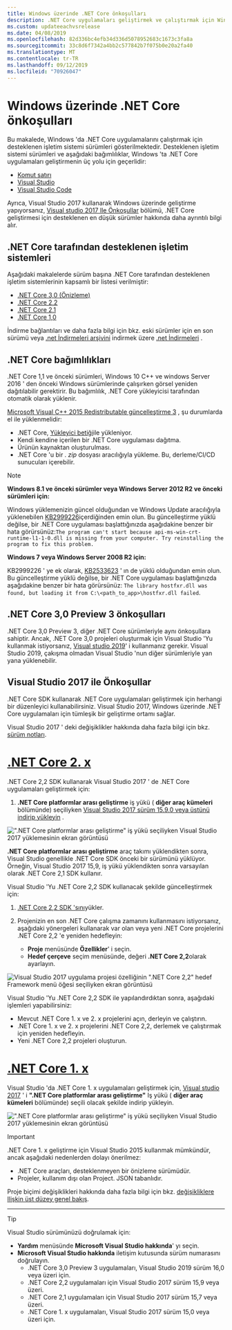 ```yaml
---
title: Windows üzerinde .NET Core önkoşulları
description: .NET Core uygulamaları geliştirmek ve çalıştırmak için Windows makinenizde hangi bağımlılıklara ihtiyacınız olduğunu öğrenin.
ms.custom: updateeachvsrelease
ms.date: 04/08/2019
ms.openlocfilehash: 82d336bc4efb34d336d5078952683c1673c3fa8a
ms.sourcegitcommit: 33c8d6f7342a4bb2c577842b7f075b0e20a2fa40
ms.translationtype: MT
ms.contentlocale: tr-TR
ms.lasthandoff: 09/12/2019
ms.locfileid: "70926047"
---
```

# <a name="prerequisites-for-net-core-on-windows"></a>Windows üzerinde .NET Core önkoşulları

Bu makalede, Windows 'da .NET Core uygulamalarını çalıştırmak için desteklenen işletim sistemi sürümleri gösterilmektedir. Desteklenen işletim sistemi sürümleri ve aşağıdaki bağımlılıklar, Windows 'ta .NET Core uygulamaları geliştirmenin üç yolu için geçerlidir:

* [Komut satırı](tutorials/using-with-xplat-cli.md)
* [Visual Studio](https://www.visualstudio.com/downloads/?utm_medium=microsoft&utm_source=docs.microsoft.com&utm_campaign=button+cta&utm_content=download+vs2017)
* [Visual Studio Code](https://code.visualstudio.com/)

Ayrıca, Visual Studio 2017 kullanarak Windows üzerinde geliştirme yapıyorsanız, [Visual studio 2017 Ile Önkoşullar](#prerequisites-with-visual-studio-2017) bölümü, .NET Core geliştirmesi için desteklenen en düşük sürümler hakkında daha ayrıntılı bilgi alır.

## <a name="net-core-supported-operating-systems"></a>.NET Core tarafından desteklenen işletim sistemleri

Aşağıdaki makalelerde sürüm başına .NET Core tarafından desteklenen işletim sistemlerinin kapsamlı bir listesi verilmiştir:

* [.NET Core 3,0 (Önizleme)](https://github.com/dotnet/core/blob/master/release-notes/3.0/3.0-supported-os.md)
* [.NET Core 2,2](https://github.com/dotnet/core/blob/master/release-notes/2.2/2.2-supported-os.md)
* [.NET Core 2,1](https://github.com/dotnet/core/blob/master/release-notes/2.1/2.1-supported-os.md)
* [.NET Core 1,0](https://github.com/dotnet/core/blob/master/release-notes/1.0/1.0-supported-os.md)

İndirme bağlantıları ve daha fazla bilgi için bkz. eski sürümler için en son sürümü veya [.net İndirmeleri arşivini](https://dotnet.microsoft.com/download/archives#dotnet-core) indirmek üzere [.net İndirmeleri](https://dotnet.microsoft.com/download) .

## <a name="net-core-dependencies"></a>.NET Core bağımlılıkları

.NET Core 1,1 ve önceki sürümleri, Windows 10 C++ ve windows Server 2016 ' den önceki Windows sürümlerinde çalışırken görsel yeniden dağıtılabilir gerektirir. Bu bağımlılık, .NET Core yükleyicisi tarafından otomatik olarak yüklenir.

[Microsoft Visual C++ 2015 Redistributable güncelleştirme 3](https://www.microsoft.com/download/details.aspx?id=52685) , şu durumlarda el ile yüklenmelidir:

* .NET Core, [Yükleyici betiği](./tools/dotnet-install-script.md)ile yükleniyor.
* Kendi kendine içerilen bir .NET Core uygulaması dağıtma.
* Ürünün kaynaktan oluşturulması.
* .NET Core 'u bir *. zip* dosyası aracılığıyla yükleme. Bu, derleme/CI/CD sunucuları içerebilir.

> [!NOTE]
> **Windows 8.1 ve önceki sürümler veya Windows Server 2012 R2 ve önceki sürümleri için:**
>
> Windows yüklemenizin güncel olduğundan ve Windows Update aracılığıyla yüklenebilen [KB2999226](https://support.microsoft.com/help/2999226/update-for-universal-c-runtime-in-windows)içerdiğinden emin olun. Bu güncelleştirme yüklü değilse, bir .NET Core uygulaması başlattığınızda aşağıdakine benzer bir hata görürsünüz:`The program can't start because api-ms-win-crt-runtime-l1-1-0.dll is missing from your computer. Try reinstalling the program to fix this problem.`
>
> **Windows 7 veya Windows Server 2008 R2 için:**
>
> KB2999226 ' ye ek olarak, [KB2533623](https://support.microsoft.com/help/2533623/microsoft-security-advisory-insecure-library-loading-could-allow-remot) ' ın de yüklü olduğundan emin olun. Bu güncelleştirme yüklü değilse, bir .NET Core uygulaması başlattığınızda aşağıdakine benzer bir hata görürsünüz: `The library hostfxr.dll was found, but loading it from C:\<path_to_app>\hostfxr.dll failed`.

## <a name="prerequisites-for-net-core-30-preview-3"></a>.NET Core 3,0 Preview 3 önkoşulları

.NET Core 3,0 Preview 3, diğer .NET Core sürümleriyle aynı önkoşullara sahiptir. Ancak, .NET Core 3,0 projeleri oluşturmak için Visual Studio 'Yu kullanmak istiyorsanız, [Visual studio 2019](https://visualstudio.microsoft.com/downloads/?utm_medium=microsoft&utm_source=docs.microsoft.com&utm_campaign=inline+link&utm_content=download+vs2019)' i kullanmanız gerekir. Visual Studio 2019, çakışma olmadan Visual Studio 'nun diğer sürümleriyle yan yana yüklenebilir.

## <a name="prerequisites-with-visual-studio-2017"></a>Visual Studio 2017 ile Önkoşullar
    
.NET Core SDK kullanarak .NET Core uygulamaları geliştirmek için herhangi bir düzenleyici kullanabilirsiniz. Visual Studio 2017, Windows üzerinde .NET Core uygulamaları için tümleşik bir geliştirme ortamı sağlar.

Visual Studio 2017 ' deki değişiklikler hakkında daha fazla bilgi için bkz. [sürüm notları](/visualstudio/releasenotes/vs2017-relnotes).

# <a name="net-core-2xtabnetcore2x"></a>[.NET Core 2. x](#tab/netcore2x)

.NET Core 2,2 SDK kullanarak Visual Studio 2017 ' de .NET Core uygulamaları geliştirmek için:

 1. **.NET Core platformlar arası geliştirme** iş yükü ( **diğer araç kümeleri** bölümünde) seçiliyken [Visual Studio 2017 sürüm 15.9.0 veya üstünü indirip yükleyin](/visualstudio/install/install-visual-studio) .

![".NET Core platformlar arası geliştirme" iş yükü seçiliyken Visual Studio 2017 yüklemesinin ekran görüntüsü](./media/windows-prerequisites/vs-2017-workloads.jpg)

**.NET Core platformlar arası geliştirme** araç takımı yüklendikten sonra, Visual Studio genellikle .NET Core SDK önceki bir sürümünü yüklüyor.
Örneğin, Visual Studio 2017 15,9, iş yükü yüklendikten sonra varsayılan olarak .NET Core 2,1 SDK kullanır.

Visual Studio 'Yu .NET Core 2,2 SDK kullanacak şekilde güncelleştirmek için:

 1. [.NET Core 2,2 SDK 'sını](https://dotnet.microsoft.com/download)yükler.

 1. Projenizin en son .NET Core çalışma zamanını kullanmasını istiyorsanız, aşağıdaki yönergeleri kullanarak var olan veya yeni .NET Core projelerini .NET Core 2,2 'e yeniden hedefleyin:

    * **Proje** menüsünde **Özellikler**' i seçin.
    * **Hedef çerçeve** seçim menüsünde, değeri **.NET Core 2,2**olarak ayarlayın.

![Visual Studio 2017 uygulama projesi özelliğinin ".NET Core 2,2" hedef Framework menü öğesi seçiliyken ekran görüntüsü](./media/windows-prerequisites/targeting-dotnet-core.jpg)

Visual Studio 'Yu .NET Core 2,2 SDK ile yapılandırdıktan sonra, aşağıdaki işlemleri yapabilirsiniz:

* Mevcut .NET Core 1. x ve 2. x projelerini açın, derleyin ve çalıştırın.
* .NET Core 1. x ve 2. x projelerini .NET Core 2,2, derlemek ve çalıştırmak için yeniden hedefleyin.
* Yeni .NET Core 2,2 projeleri oluşturun.

# <a name="net-core-1xtabnetcore1x"></a>[.NET Core 1. x](#tab/netcore1x)

Visual Studio 'da .NET Core 1. x uygulamaları geliştirmek için, [Visual studio 2017](/visualstudio/install/install-visual-studio) ' i **".NET Core platformlar arası geliştirme"** Iş yükü ( **diğer araç kümeleri** bölümünde) seçili olacak şekilde indirip yükleyin.

![".NET Core platformlar arası geliştirme" iş yükü seçiliyken Visual Studio 2017 yüklemesinin ekran görüntüsü](./media/windows-prerequisites/vs-workloads.jpg)

> [!IMPORTANT]
> .NET Core 1. x geliştirme için Visual Studio 2015 kullanmak mümkündür, ancak aşağıdaki nedenlerden dolayı önerilmez:
>
> * .NET Core araçları, desteklenmeyen bir önizleme sürümüdür.
> * Projeler, kullanım dışı olan Project. JSON tabanlıdır.
>
> Proje biçimi değişiklikleri hakkında daha fazla bilgi için bkz. [değişikliklere Ilişkin üst düzey genel bakış](./tools/cli-msbuild-architecture.md).

---

<a name="vs-mapping"></a>

> [!TIP]
> Visual Studio sürümünüzü doğrulamak için:
>
> * **Yardım** menüsünde **Microsoft Visual Studio hakkında**' yı seçin.
> * **Microsoft Visual Studio hakkında** iletişim kutusunda sürüm numarasını doğrulayın.
>   * .NET Core 3,0 Preview 3 uygulamaları, Visual Studio 2019 sürüm 16,0 veya üzeri için.
>   * .NET Core 2,2 uygulamaları için Visual Studio 2017 sürüm 15,9 veya üzeri.
>   * .NET Core 2,1 uygulamaları için Visual Studio 2017 sürüm 15,7 veya üzeri.
>   * .NET Core 1. x uygulamaları, Visual Studio 2017 sürüm 15,0 veya üzeri için.

